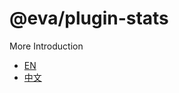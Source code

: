 
# @eva/plugin-stats

More Introduction
- [EN](https://eva.js.org)
- [中文](https://eva-engine.gitee.io)
    